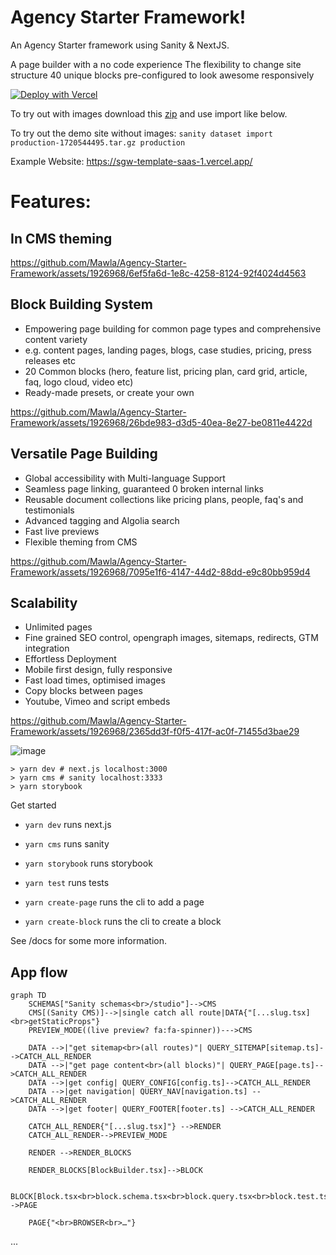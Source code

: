 # Agency Starter Framework!

An Agency Starter framework using Sanity & NextJS.

A page builder with a no code experience
The flexibility to change site structure
40 unique blocks pre-configured to look awesome responsively

[![Deploy with Vercel](https://vercel.com/button)](https://vercel.com/new/clone?repository-url=https%3A%2F%2Fgithub.com%2FMawla%2FAgency-Starter-Framework&env=SANITY_API_WRITE_TOKEN,SANITY_API_READ_TOKEN,SANITY_WEBHOOK_SECRET,SANITY_PREVIEW_SECRET,SANITY_STUDIO_PROJECT_PATH,SANITY_STUDIO_API_DATASET,NEXT_PUBLIC_SANITY_DATASET,SANITY_STUDIO_API_PROJECT_ID,NEXT_PUBLIC_SANITY_PROJECT_ID&envDescription=Sanity%20%26%20Vercel%20tokens&envLink=https%3A%2F%2Fgithub.com%2FMawla%2FAgency-Starter-Framework%2Fblob%2Fmain%2Fdocs%2FGetting%2520Started.md)

To try out with images download this [zip](https://drive.google.com/file/d/13wd3yYpikq0lDSsGq5IyGa0zv24ruPRM/view?usp=sharing) and use import like below.

To try out the demo site without images:
```sanity dataset import production-1720544495.tar.gz production```



Example Website:
https://sgw-template-saas-1.vercel.app/


# Features:
## In CMS theming
https://github.com/Mawla/Agency-Starter-Framework/assets/1926968/6ef5fa6d-1e8c-4258-8124-92f4024d4563

## Block Building System

* Empowering page building for common page types and comprehensive content variety
* e.g. content pages, landing pages, blogs, case studies, pricing, press releases etc
* 20 Common blocks (hero, feature list, pricing plan, card grid, article, faq, logo cloud, video etc)
* Ready-made presets, or create your own

https://github.com/Mawla/Agency-Starter-Framework/assets/1926968/26bde983-d3d5-40ea-8e27-be0811e4422d

## Versatile Page Building

* Global accessibility with Multi-language Support
* Seamless page linking, guaranteed 0 broken internal links
* Reusable document collections like pricing plans, people, faq's and testimonials
* Advanced tagging and Algolia search
* Fast live previews
* Flexible theming from CMS

https://github.com/Mawla/Agency-Starter-Framework/assets/1926968/7095e1f6-4147-44d2-88dd-e9c80bb959d4

## Scalability
* Unlimited pages
* Fine grained SEO control, opengraph images, sitemaps, redirects, GTM integration
* Effortless Deployment
* Mobile first design, fully responsive
* Fast load times, optimised images
* Copy blocks between pages
* Youtube, Vimeo and script embeds

https://github.com/Mawla/Agency-Starter-Framework/assets/1926968/2365dd3f-f0f5-417f-ac0f-71455d3bae29

![image](https://github.com/Mawla/Agency-Starter-Framework/assets/1926968/ec6bce5b-7db5-458b-9440-9171babf15ac)


```
> yarn dev # next.js localhost:3000
> yarn cms # sanity localhost:3333
> yarn storybook
```

Get started

- `yarn dev` runs next.js
- `yarn cms` runs sanity
- `yarn storybook` runs storybook
- `yarn test` runs tests

- `yarn create-page` runs the cli to add a page
- `yarn create-block` runs the cli to create a block

See /docs for some more information.

## App flow

```mermaid
graph TD
    SCHEMAS["Sanity schemas<br>/studio"]-->CMS
    CMS[(Sanity CMS)]-->|single catch all route|DATA{"[...slug.tsx] <br>getStaticProps"}
    PREVIEW_MODE((live preview? fa:fa-spinner))--->CMS

    DATA -->|"get sitemap<br>(all routes)"| QUERY_SITEMAP[sitemap.ts]-->CATCH_ALL_RENDER
    DATA -->|"get page content<br>(all blocks)"| QUERY_PAGE[page.ts]-->CATCH_ALL_RENDER
    DATA -->|get config| QUERY_CONFIG[config.ts]-->CATCH_ALL_RENDER
    DATA -->|get navigation| QUERY_NAV[navigation.ts] -->CATCH_ALL_RENDER
    DATA -->|get footer| QUERY_FOOTER[footer.ts] -->CATCH_ALL_RENDER

    CATCH_ALL_RENDER{"[...slug.tsx]"} -->RENDER
    CATCH_ALL_RENDER-->PREVIEW_MODE

    RENDER -->RENDER_BLOCKS

    RENDER_BLOCKS[BlockBuilder.tsx]-->BLOCK

    BLOCK[Block.tsx<br>block.schema.tsx<br>block.query.tsx<br>block.test.tsx<br>block.stories.tsx<br>block.options.ts]-->PAGE

    PAGE{"<br>BROWSER<br>…"}
```

...
